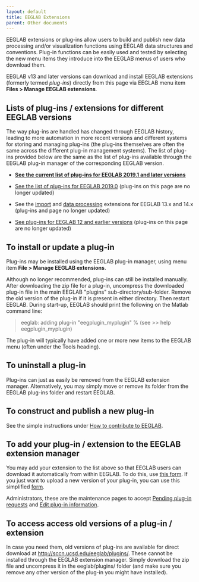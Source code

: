 ```yaml
---
layout: default
title: EEGLAB Extensions
parent: Other documents
---
```


EEGLAB extensions or plug-ins allow users to build and publish new data
processing and/or visualization functions using EEGLAB data structures
and conventions. Plug-in functions can be easily used and tested by
selecting the new menu items they introduce into the EEGLAB menus of
users who download them.

EEGLAB v13 and later versions can download and install EEGLAB extensions
(formerly termed *plug-ins*) directly from this page via EEGLAB menu
item <b>Files \> Manage EEGLAB extensions</b>.

Lists of plug-ins / extensions for different EEGLAB versions
------------------------------------------------------------

The way plug-ins are handled has changed through EEGLAB history, leading
to more automation in more recent versions and different systems for
storing and managing plug-ins (the plug-ins themselves are often the
same across the different plug-in management systems). The list of
plug-ins provided below are the same as the list of plug-ins available
through the EEGLAB plug-in manager of the corresponding EEGLAB version.

-   [**See the current list of plug-ins for EEGLAB 2019.1 and later
    versions**](https://sccn.ucsd.edu/eeglab/plugin_uploader/plugin_list_all.php)

<!-- -->

-   [See the list of plug-ins for EEGLAB
    2019.0](/Plugin_list_all "wikilink") (plug-ins on this page are no
    longer updated)

<!-- -->

-   See the [import](/Plugin_list_import "wikilink") and [data
    processing](/Plugin_list_process "wikilink") extensions for EEGLAB
    13.x and 14.x (plug-ins and page no longer updated)

<!-- -->

-   [See plug-ins for EEGLAB 12 and earlier
    versions](/EEGLAB_v12_and_earlier_plugins "wikilink") (plug-ins on
    this page are no longer updated)

To install or update a plug-in
------------------------------

Plug-ins may be installed using the EEGLAB plug-in manager, using menu
item <b>File \> Manage EEGLAB extensions</b>.

Although no longer recommended, plug-ins can still be installed
manually. After downloading the zip file for a plug-in, uncompress the
downloaded plug-in file in the main EEGLAB "plugins"
sub-directory/sub-folder. Remove the old version of the plug-in if it is
present in either directory. Then restart EEGLAB. During start-up,
EEGLAB should print the following on the Matlab command line:

> eeglab: adding plug-in "eegplugin_myplugin" % (see \>\> help
> eegplugin_myplugin)

The plug-in will typically have added one or more new items to the
EEGLAB menu (often under the Tools heading).

To uninstall a plug-in
----------------------

Plug-ins can just as easily be removed from the EEGLAB extension
manager. Alternatively, you may simply move or remove its folder from
the EEGLAB plug-ins folder and restart EEGLAB.

To construct and publish a new plug-in
--------------------------------------

See the simple instructions under [How to contribute to
EEGLAB](/A07:_Contributing_to_EEGLAB "wikilink").

To add your plug-in / extension to the EEGLAB extension manager
---------------------------------------------------------------

You may add your extension to the list above so that EEGLAB users can
download it automatically from within EEGLAB. To do this, use [this
form](http://sccn.ucsd.edu/eeglab/plugin_uploader/upload_form.php). If
you just want to upload a new version of your plug-in, you can use this
simplified
[form](http://sccn.ucsd.edu/eeglab/plugin_uploader/version_update.php).

Administrators, these are the maintenance pages to accept [Pending
plug-in
requests](https://sccn.ucsd.edu/eeglab/plugin_uploader/protected/pending_requests.php)
and [Edit plug-in
information](https://sccn.ucsd.edu/eeglab/plugin_uploader/protected/edit_plugin.php).

To access access old versions of a plug-in / extension
------------------------------------------------------

In case you need them, old versions of plug-ins are available for direct
download at
[<http://sccn.ucsd.edu/eeglab/plugins/>](http://sccn.ucsd.edu/eeglab/plugins/).
These cannot be installed through the EEGLAB extension manager. Simply
download the zip file and uncompress it in the eeglab/plugins/ folder
(and make sure you remove any other version of the plug-in you might
have installed).